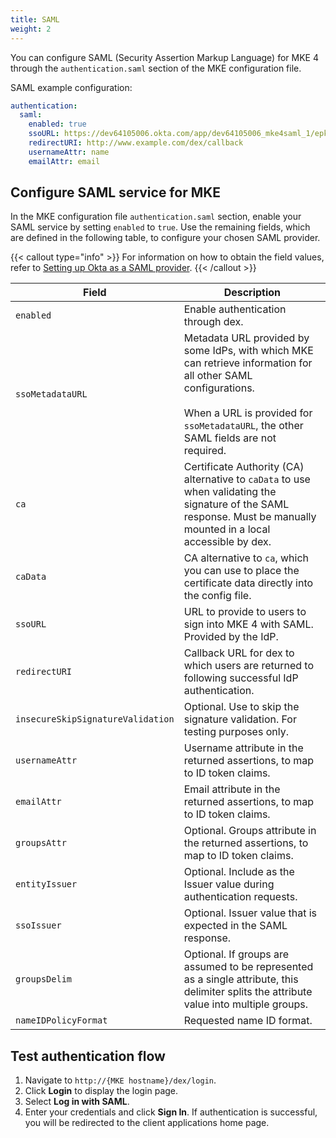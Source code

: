 ```yaml
---
title: SAML
weight: 2
---
```


You can configure SAML (Security Assertion Markup Language) for MKE 4 through
the `authentication.saml` section of the MKE configuration file.

SAML example configuration:

```yaml
authentication:
  saml:
    enabled: true
    ssoURL: https://dev64105006.okta.com/app/dev64105006_mke4saml_1/epkdtszgindywD6mF5s7/sso/saml
    redirectURI: http://www.example.com/dex/callback
    usernameAttr: name
    emailAttr: email
```

## Configure SAML service for MKE

In the MKE configuration file `authentication.saml` section, enable your
SAML service by setting `enabled` to `true`. Use the remaining fields, which
are defined in the following table, to configure your chosen SAML provider.

{{< callout type="info" >}} For information on how to obtain the field values,
refer to [Setting up Okta as a SAML provider](../../../tutorials/authentication-provider-setup/setting-up-okta-as-a-saml-provider).
{{< /callout >}}

| Field                             | Description                                                                                                                                                                                                |
| --------------------------------- | ---------------------------------------------------------------------------------------------------------------------------------------------------------------------------------------------------------- |
| `enabled`                         | Enable authentication through dex.                                                                                                                                                                         |
| `ssoMetadataURL`                  | Metadata URL provided by some IdPs, with which MKE can retrieve information for all other SAML configurations.<br><br>When a URL is provided for `ssoMetadataURL`, the other SAML fields are not required. |
| `ca`                              | Certificate Authority (CA) alternative to `caData` to use when validating the signature of the SAML response. Must be manually mounted in a local accessible by dex.                                       |
| `caData`                          | CA alternative to `ca`, which you can use to place the certificate data directly into the config file.                                                                                                     |
| `ssoURL`                          | URL to provide to users to sign into MKE 4 with SAML. Provided by the IdP.                                                                                                                                 |
| `redirectURI`                     | Callback URL for dex to which users are returned to following successful IdP authentication.                                                                                                               |
| `insecureSkipSignatureValidation` | Optional. Use to skip the signature validation. For testing purposes only.                                                                                                                                 |
| `usernameAttr`                    | Username attribute in the returned assertions, to map to ID token claims.                                                                                                                                  |
| `emailAttr`                       | Email attribute in the returned assertions, to map to ID token claims.                                                                                                                                     |
| `groupsAttr`                      | Optional. Groups attribute in the returned assertions, to map to ID token claims.                                                                                                                          |
| `entityIssuer`                    | Optional. Include as the Issuer value during authentication requests.                                                                                                                                      |
| `ssoIssuer`                       | Optional. Issuer value that is expected in the SAML response.                                                                                                                                              |
| `groupsDelim`                     | Optional. If groups are assumed to be represented as a single attribute, this delimiter splits the attribute value into multiple groups.                                                                   |
| `nameIDPolicyFormat`              | Requested name ID format.                                                                                                                                                                                  |

## Test authentication flow

1. Navigate to `http://{MKE hostname}/dex/login`.
2. Click **Login** to display the login page.
3. Select **Log in with SAML**.
4. Enter your credentials and click **Sign In**. If authentication is successful,
   you will be redirected to the client applications home page.

